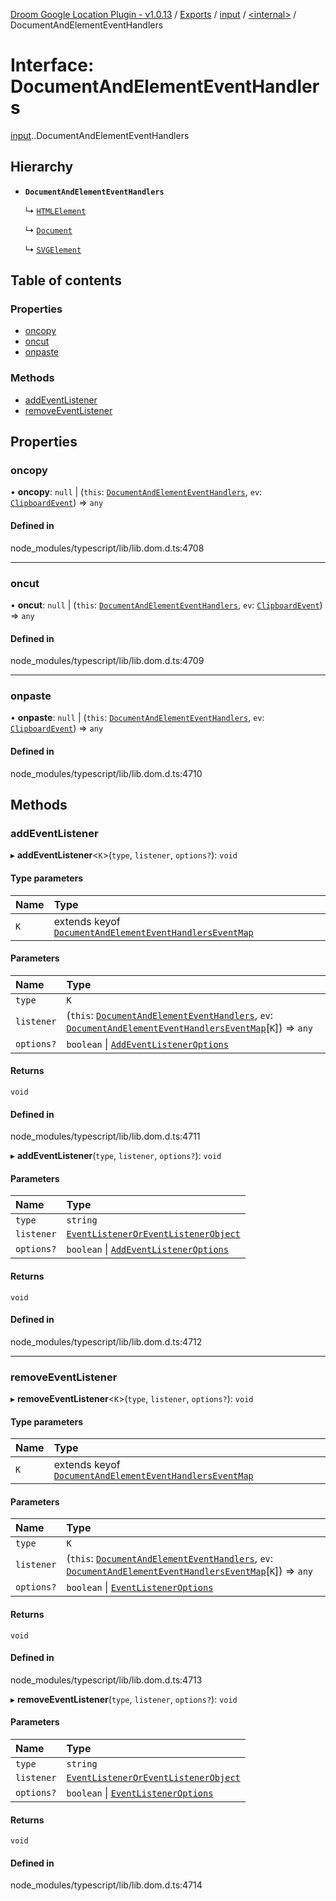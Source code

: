 [Droom Google Location Plugin - v1.0.13](../README.md) / [Exports](../modules.md) / [input](../modules/input.md) / [<internal\>](../modules/input._internal_.md) / DocumentAndElementEventHandlers

# Interface: DocumentAndElementEventHandlers

[input](../modules/input.md).[<internal>](../modules/input._internal_.md).DocumentAndElementEventHandlers

## Hierarchy

- **`DocumentAndElementEventHandlers`**

  ↳ [`HTMLElement`](input._internal_.HTMLElement.md)

  ↳ [`Document`](input._internal_.Document.md)

  ↳ [`SVGElement`](input._internal_.SVGElement.md)

## Table of contents

### Properties

- [oncopy](input._internal_.DocumentAndElementEventHandlers.md#oncopy)
- [oncut](input._internal_.DocumentAndElementEventHandlers.md#oncut)
- [onpaste](input._internal_.DocumentAndElementEventHandlers.md#onpaste)

### Methods

- [addEventListener](input._internal_.DocumentAndElementEventHandlers.md#addeventlistener)
- [removeEventListener](input._internal_.DocumentAndElementEventHandlers.md#removeeventlistener)

## Properties

### oncopy

• **oncopy**: ``null`` \| (`this`: [`DocumentAndElementEventHandlers`](input._internal_.DocumentAndElementEventHandlers.md), `ev`: [`ClipboardEvent`](../modules/input._internal_.md#clipboardevent)) => `any`

#### Defined in

node_modules/typescript/lib/lib.dom.d.ts:4708

___

### oncut

• **oncut**: ``null`` \| (`this`: [`DocumentAndElementEventHandlers`](input._internal_.DocumentAndElementEventHandlers.md), `ev`: [`ClipboardEvent`](../modules/input._internal_.md#clipboardevent)) => `any`

#### Defined in

node_modules/typescript/lib/lib.dom.d.ts:4709

___

### onpaste

• **onpaste**: ``null`` \| (`this`: [`DocumentAndElementEventHandlers`](input._internal_.DocumentAndElementEventHandlers.md), `ev`: [`ClipboardEvent`](../modules/input._internal_.md#clipboardevent)) => `any`

#### Defined in

node_modules/typescript/lib/lib.dom.d.ts:4710

## Methods

### addEventListener

▸ **addEventListener**<`K`\>(`type`, `listener`, `options?`): `void`

#### Type parameters

| Name | Type |
| :------ | :------ |
| `K` | extends keyof [`DocumentAndElementEventHandlersEventMap`](input._internal_.DocumentAndElementEventHandlersEventMap.md) |

#### Parameters

| Name | Type |
| :------ | :------ |
| `type` | `K` |
| `listener` | (`this`: [`DocumentAndElementEventHandlers`](input._internal_.DocumentAndElementEventHandlers.md), `ev`: [`DocumentAndElementEventHandlersEventMap`](input._internal_.DocumentAndElementEventHandlersEventMap.md)[`K`]) => `any` |
| `options?` | `boolean` \| [`AddEventListenerOptions`](input._internal_.AddEventListenerOptions.md) |

#### Returns

`void`

#### Defined in

node_modules/typescript/lib/lib.dom.d.ts:4711

▸ **addEventListener**(`type`, `listener`, `options?`): `void`

#### Parameters

| Name | Type |
| :------ | :------ |
| `type` | `string` |
| `listener` | [`EventListenerOrEventListenerObject`](../modules/input._internal_.md#eventlisteneroreventlistenerobject) |
| `options?` | `boolean` \| [`AddEventListenerOptions`](input._internal_.AddEventListenerOptions.md) |

#### Returns

`void`

#### Defined in

node_modules/typescript/lib/lib.dom.d.ts:4712

___

### removeEventListener

▸ **removeEventListener**<`K`\>(`type`, `listener`, `options?`): `void`

#### Type parameters

| Name | Type |
| :------ | :------ |
| `K` | extends keyof [`DocumentAndElementEventHandlersEventMap`](input._internal_.DocumentAndElementEventHandlersEventMap.md) |

#### Parameters

| Name | Type |
| :------ | :------ |
| `type` | `K` |
| `listener` | (`this`: [`DocumentAndElementEventHandlers`](input._internal_.DocumentAndElementEventHandlers.md), `ev`: [`DocumentAndElementEventHandlersEventMap`](input._internal_.DocumentAndElementEventHandlersEventMap.md)[`K`]) => `any` |
| `options?` | `boolean` \| [`EventListenerOptions`](input._internal_.EventListenerOptions.md) |

#### Returns

`void`

#### Defined in

node_modules/typescript/lib/lib.dom.d.ts:4713

▸ **removeEventListener**(`type`, `listener`, `options?`): `void`

#### Parameters

| Name | Type |
| :------ | :------ |
| `type` | `string` |
| `listener` | [`EventListenerOrEventListenerObject`](../modules/input._internal_.md#eventlisteneroreventlistenerobject) |
| `options?` | `boolean` \| [`EventListenerOptions`](input._internal_.EventListenerOptions.md) |

#### Returns

`void`

#### Defined in

node_modules/typescript/lib/lib.dom.d.ts:4714

